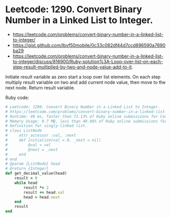 # Leetcode: 1290. Convert Binary Number in a Linked List to Integer.

- https://leetcode.com/problems/convert-binary-number-in-a-linked-list-to-integer/
- https://gist.github.com/lbvf50mobile/0c33c082df44d7ccd896590a7690ba29
- https://leetcode.com/problems/convert-binary-number-in-a-linked-list-to-integer/discuss/816900/Ruby-solution%3A-Loop-over-list-on-each-step-result-multiplied-by-two-and-node-value-add-to-it.

Initiate result variable as zero start a loop over list elements. On each step multiply result variable on two and add current node value, then move to the next node. Return result variable.

Ruby code:
```Ruby
# Leetcode: 1290. Convert Binary Number in a Linked List to Integer.
# https://leetcode.com/problems/convert-binary-number-in-a-linked-list-to-integer/
# Runtime: 40 ms, faster than 72.13% of Ruby online submissions for Convert Binary Number in a Linked List to Integer.
# Memory Usage: 9.7 MB, less than 40.98% of Ruby online submissions for Convert Binary Number in a Linked List to Integer.
# Definition for singly-linked list.
# class ListNode
#     attr_accessor :val, :next
#     def initialize(val = 0, _next = nil)
#         @val = val
#         @next = _next
#     end
# end
# @param {ListNode} head
# @return {Integer}
def get_decimal_value(head)
    result = 0
    while head
        result *= 2
        result += head.val
        head = head.next
    end
    result
end
```